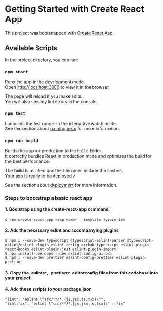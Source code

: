 # Getting Started with Create React App

This project was bootstrapped with [Create React App](https://github.com/facebook/create-react-app).

## Available Scripts

In the project directory, you can run:

### `npm start`

Runs the app in the development mode.\
Open [http://localhost:3000](http://localhost:3000) to view it in the browser.

The page will reload if you make edits.\
You will also see any lint errors in the console.

### `npm test`

Launches the test runner in the interactive watch mode.\
See the section about [running tests](https://facebook.github.io/create-react-app/docs/running-tests) for more information.

### `npm run build`

Builds the app for production to the `build` folder.\
It correctly bundles React in production mode and optimizes the build for the best performance.

The build is minified and the filenames include the hashes.\
Your app is ready to be deployed!v

See the section about [deployment](https://facebook.github.io/create-react-app/docs/deployment) for more information.

### Steps to bootstrap a basic react app

#### 1. Bootstrap using the create-react-app command:
```
$ npx create-react-app <app-name> --template typescript
```

#### 2. Add the necessary eslint and accompanying plugins
```
$ npm i --save-dev typescript @typescript-eslint/parser @typescript-eslint/eslint-plugin eslint-config-airbnb-typescript eslint-plugin-react-hooks eslint-plugin-jest eslint-plugin-import
$ npx install-peerdeps --dev eslint-config-airbnb
$ npm i --save-dev prettier eslint-config-prettier eslint-plugin-prettier
```

#### 3. Copy the .eslintrc, .prettierrc .editorconfig files from this codebase into your project.

#### 4. Add these scripts to your package.json
```
"lint": "eslint \"src/**/*.{js,jsx,ts,tsx}\"",
"lint:fix": "eslint \"src/**/*.{js,jsx,ts,tsx}\" --fix"
```

